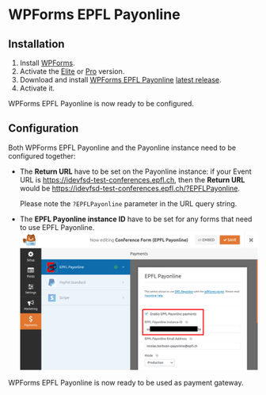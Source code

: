 # WPForms EPFL Payonline

## Installation

  1. Install [WPForms].
  2. Activate the [Elite] or [Pro] version.
  3. Download and install [WPForms EPFL Payonline] [latest release].
  4. Activate it.

WPForms EPFL Payonline is now ready to be configured.

## Configuration

Both WPForms EPFL Payonline and the Payonline instance need to be configured
together:
  - The **Return URL** have to be set on the Payonline instance: if your 
    Event URL is https://idevfsd-test-conferences.epfl.ch, then the
    **Return URL** would be 
    https://idevfsd-test-conferences.epfl.ch/?EPFLPayonline.

    Please note the `?EPFLPayonline` parameter in the URL query string.

  - The **EPFL Payonline instance ID** have to be set for any forms that need 
    to use EPFL Payonline.
    ![file](https://github.com/epfl-idevelop/wpforms-epfl-payonline/raw/master/doc/img/WPForms-Payonline-Instance-ID-Highlighted.png)

WPForms EPFL Payonline is now ready to be used as payment gateway.

[WPForms EPFL Payonline]: https://github.com/epfl-idevelop/wpforms-epfl-payonline
[latest release]: https://github.com/epfl-idevelop/wpforms-epfl-payonline/releases/latest
[WPForms]: https://wpforms.com/
[Elite]: https://wpforms.com/checkout?edd_action=add_to_cart&download_id=290232&discount=SAVE50
[Pro]: https://wpforms.com/checkout?edd_action=add_to_cart&download_id=290008&discount=SAVE50